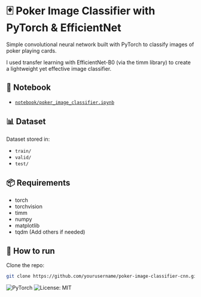 # 🃏 Poker Image Classifier with PyTorch & EfficientNet

Simple convolutional neural network built with PyTorch to classify images of poker playing cards.

I used transfer learning with EfficientNet-B0 (via the timm library) to create a lightweight yet effective image classifier.

## 📓 Notebook

- [`notebook/poker_image_classifier.ipynb`](notebook/poker_image_classifier.ipynb)

## 📊 Dataset

Dataset stored in:

- `train/`
- `valid/`
- `test/`

## 📦 Requirements

- torch
- torchvision
- timm
- numpy
- matplotlib
- tqdm
  (Add others if needed)

## 🚀 How to run

Clone the repo:

```bash
git clone https://github.com/yourusername/poker-image-classifier-cnn.git
```
![PyTorch](https://img.shields.io/badge/PyTorch-v2.0+-red) 
![License: MIT](https://img.shields.io/badge/License-MIT-yellow.svg)
